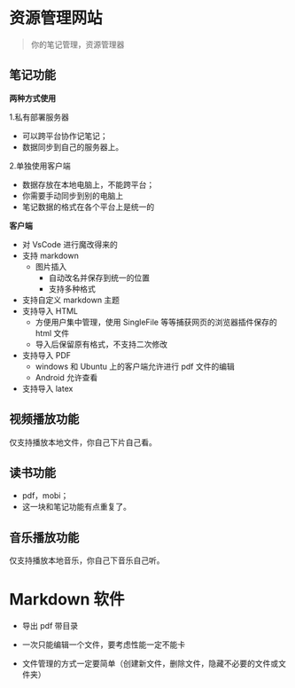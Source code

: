 # 资源管理网站

> 你的笔记管理，资源管理器

## 笔记功能

**两种方式使用**

1.私有部署服务器

- 可以跨平台协作记笔记；
- 数据同步到自己的服务器上。

2.单独使用客户端

- 数据存放在本地电脑上，不能跨平台；
- 你需要手动同步到别的电脑上
- 笔记数据的格式在各个平台上是统一的

**客户端**

- 对 VsCode 进行魔改得来的
- 支持 markdown
  - 图片插入
    - 自动改名并保存到统一的位置
    - 支持多种格式
- 支持自定义 markdown 主题
- 支持导入 HTML
  - 方便用户集中管理，使用 SingleFile 等等捕获网页的浏览器插件保存的 html 文件
  - 导入后保留原有格式，不支持二次修改
- 支持导入 PDF
  - windows 和 Ubuntu 上的客户端允许进行 pdf 文件的编辑
  - Android 允许查看
- 支持导入 latex

## 视频播放功能

仅支持播放本地文件，你自己下片自己看。

## 读书功能

- pdf，mobi；
- 这一块和笔记功能有点重复了。

## 音乐播放功能

仅支持播放本地音乐，你自己下音乐自己听。

# Markdown 软件

- 导出 pdf 带目录

- 一次只能编辑一个文件，要考虑性能一定不能卡

- 文件管理的方式一定要简单（创建新文件，删除文件，隐藏不必要的文件或文件夹）